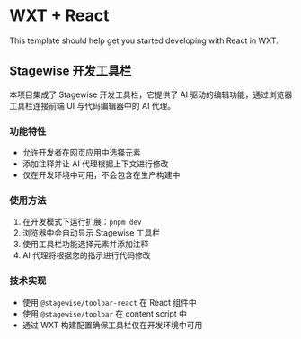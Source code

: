 # WXT + React

This template should help get you started developing with React in WXT.

## Stagewise 开发工具栏

本项目集成了 Stagewise 开发工具栏，它提供了 AI 驱动的编辑功能，通过浏览器工具栏连接前端 UI 与代码编辑器中的 AI 代理。

### 功能特性

- 允许开发者在网页应用中选择元素
- 添加注释并让 AI 代理根据上下文进行修改
- 仅在开发环境中可用，不会包含在生产构建中

### 使用方法

1. 在开发模式下运行扩展：`pnpm dev`
2. 浏览器中会自动显示 Stagewise 工具栏
3. 使用工具栏功能选择元素并添加注释
4. AI 代理将根据您的指示进行代码修改

### 技术实现

- 使用 `@stagewise/toolbar-react` 在 React 组件中
- 使用 `@stagewise/toolbar` 在 content script 中
- 通过 WXT 构建配置确保工具栏仅在开发环境中可用
